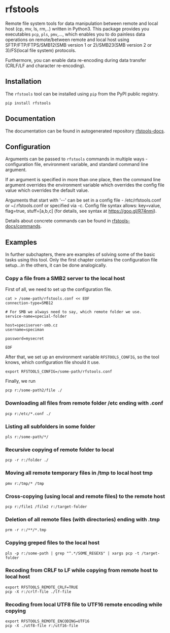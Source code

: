 # rfstools
Remote file system tools for data manipulation between remote and local host (cp, mv, ls, rm,..) written in Python3. 
This package provides you executables `pcp`, `pls`, `pmv`,..., which enables you to do painless data operations on remote/between remote and local host using SFTP/FTP/FTPS/SMB12(SMB version 1 or 2)/SMB23(SMB version 2 or 3)/FS(local file system) protocols.

Furthermore, you can enable data re-encoding during data transfer (CRLF/LF and character re-encoding). 


## Installation
The `rfstools` tool can be installed using `pip` from the PyPI public registry.

    pip install rfstools


## Documentation
The documentation can be found in autogenerated repository [rfstools-docs](https://gitlab.com/rfs4/rfstools-docs).


## Configuration
Arguments can be passed to `rfstools` commands in multiple ways - configuration file, environment variable, and standard command line argument.

If an argument is specified in more than one place, then the
command line argument overrides the environment variable which overrides the config file
value which overrides the default value.

Arguments that start with '--' can be set in a config file -
/etc/rfstools.conf or ~/.rfstools.conf or specified via -c. Config file
syntax allows: key=value, flag=true, stuff=[a,b,c] (for details, see syntax at
https://goo.gl/R74nmi). 

Details about concrete commands can be found in [rfstools-docs/commands](https://gitlab.com/rfs4/rfstools-docs/-/tree/master/commands?ref_type=heads).


## Examples
In further subchapters, there are examples of solving some of the basic tasks using this tool. Only the first chapter contains the configuration file setup...in the others, it can be done analogically.

### Copy a file from a SMB2 server to the local host
First of all, we need to set up the configuration file.

    cat > /some-path/rfstools.conf << EOF
    connection-type=SMB12
    
    # For SMB we always need to say, which remote folder we use.
    service-name=special-folder

    host=speciserver-smb.cz
    username=speciman

    password=mysecret

    EOF

After that, we set up an environment variable `RFSTOOLS_CONFIG`, so the tool knows, which configuration file should it use.

    export RFSTOOLS_CONFIG=/some-path/rfstools.conf

Finally, we run

    pcp r:/some-path2/file ./

### Downloading all files from remote folder /etc ending with .conf

    pcp r:/etc/*.conf ./

### Listing all subfolders in some folder

    pls r:/some-path/*/

### Recursive copying of remote folder to local

    pcp -r r:/folder ./

### Moving all remote temporary files in /tmp to local host tmp

    pmv r:/tmp/* /tmp

### Cross-copying (using local and remote files) to the remote host

    pcp r:/file1 /file2 r:/target-folder

### Deletion of all remote files (with directories) ending with .tmp

    prm -r r:/**/*.tmp

### Copying greped files to the local host

    pls -p r:/some-path | grep "^.*/SOME_REGEX$" | xargs pcp -t /target-folder 

### Recoding from CRLF to LF while copying from remote host to local host

    export RFSTOOLS_REMOTE_CRLF=TRUE
    pcp -X r:/crlf-file ./lf-file

### Recoding from local UTF8 file to UTF16 remote encoding while copying
    
    export RFSTOOLS_REMOTE_ENCODING=UTF16
    pcp -X ./utf8-file r:/utf16-file






